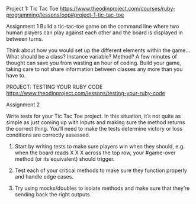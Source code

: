 Project 1: Tic Tac Toe https://www.theodinproject.com/courses/ruby-programming/lessons/oop#project-1-tic-tac-toe

Assignment 1
Build a tic-tac-toe game on the command line where two human players can play against each other and the board is displayed in between turns.

Think about how you would set up the different elements within the game… What should be a class? Instance variable? Method?
A few minutes of thought can save you from wasting an hour of coding.
Build your game, taking care to not share information between classes any more than you have to.


PROJECT: TESTING YOUR RUBY CODE https://www.theodinproject.com/lessons/testing-your-ruby-code

Assignment 2

Write tests for your Tic Tac Toe project. In this situation, it’s not quite as simple as just coming up with inputs and making sure the method returns the correct thing. You’ll need to make the tests determine victory or loss conditions are correctly assessed.

1. Start by writing tests to make sure players win when they should, e.g. when the board reads X X X across the top row, your #game-over method (or its equivalent) should trigger.

2. Test each of your critical methods to make sure they function properly and handle edge cases.

3. Try using mocks/doubles to isolate methods and make sure that they’re sending back the right outputs.

